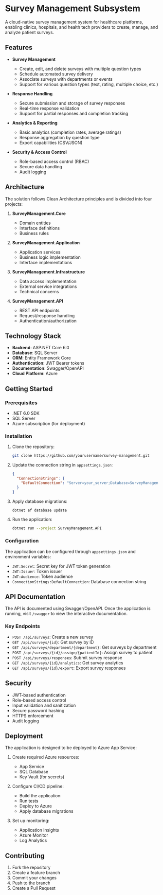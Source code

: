 # Survey Management Subsystem

A cloud-native survey management system for healthcare platforms, enabling clinics, hospitals, and health tech providers to create, manage, and analyze patient surveys.

## Features

- **Survey Management**
  - Create, edit, and delete surveys with multiple question types
  - Schedule automated survey delivery
  - Associate surveys with departments or events
  - Support for various question types (text, rating, multiple choice, etc.)

- **Response Handling**
  - Secure submission and storage of survey responses
  - Real-time response validation
  - Support for partial responses and completion tracking

- **Analytics & Reporting**
  - Basic analytics (completion rates, average ratings)
  - Response aggregation by question type
  - Export capabilities (CSV/JSON)

- **Security & Access Control**
  - Role-based access control (RBAC)
  - Secure data handling
  - Audit logging

## Architecture

The solution follows Clean Architecture principles and is divided into four projects:

1. **SurveyManagement.Core**
   - Domain entities
   - Interface definitions
   - Business rules

2. **SurveyManagement.Application**
   - Application services
   - Business logic implementation
   - Interface implementations

3. **SurveyManagement.Infrastructure**
   - Data access implementation
   - External service integrations
   - Technical concerns

4. **SurveyManagement.API**
   - REST API endpoints
   - Request/response handling
   - Authentication/authorization

## Technology Stack

- **Backend**: ASP.NET Core 6.0
- **Database**: SQL Server
- **ORM**: Entity Framework Core
- **Authentication**: JWT Bearer tokens
- **Documentation**: Swagger/OpenAPI
- **Cloud Platform**: Azure

## Getting Started

### Prerequisites

- .NET 6.0 SDK
- SQL Server
- Azure subscription (for deployment)

### Installation

1. Clone the repository:
   ```bash
   git clone https://github.com/yourusername/survey-management.git
   ```

2. Update the connection string in `appsettings.json`:
   ```json
   {
     "ConnectionStrings": {
       "DefaultConnection": "Server=your_server;Database=SurveyManagement;Trusted_Connection=True;"
     }
   }
   ```

3. Apply database migrations:
   ```bash
   dotnet ef database update
   ```

4. Run the application:
   ```bash
   dotnet run --project SurveyManagement.API
   ```

### Configuration

The application can be configured through `appsettings.json` and environment variables:

- `JWT:Secret`: Secret key for JWT token generation
- `JWT:Issuer`: Token issuer
- `JWT:Audience`: Token audience
- `ConnectionStrings:DefaultConnection`: Database connection string

## API Documentation

The API is documented using Swagger/OpenAPI. Once the application is running, visit `/swagger` to view the interactive documentation.

### Key Endpoints

- `POST /api/surveys`: Create a new survey
- `GET /api/surveys/{id}`: Get survey by ID
- `GET /api/surveys/department/{department}`: Get surveys by department
- `POST /api/surveys/{id}/assign/{patientId}`: Assign survey to patient
- `POST /api/surveys/responses`: Submit survey response
- `GET /api/surveys/{id}/analytics`: Get survey analytics
- `GET /api/surveys/{id}/export`: Export survey responses

## Security

- JWT-based authentication
- Role-based access control
- Input validation and sanitization
- Secure password hashing
- HTTPS enforcement
- Audit logging

## Deployment

The application is designed to be deployed to Azure App Service:

1. Create required Azure resources:
   - App Service
   - SQL Database
   - Key Vault (for secrets)

2. Configure CI/CD pipeline:
   - Build the application
   - Run tests
   - Deploy to Azure
   - Apply database migrations

3. Set up monitoring:
   - Application Insights
   - Azure Monitor
   - Log Analytics

## Contributing

1. Fork the repository
2. Create a feature branch
3. Commit your changes
4. Push to the branch
5. Create a Pull Request
 